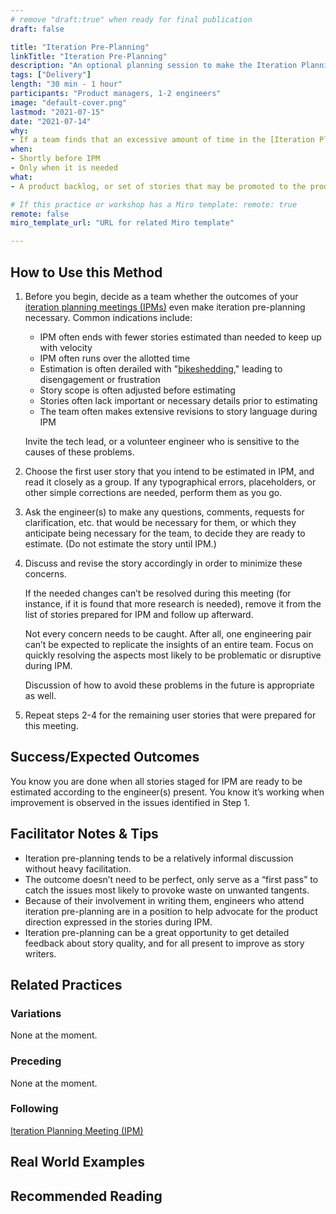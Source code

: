 ```yaml
---
# remove "draft:true" when ready for final publication 
draft: false

title: "Iteration Pre-Planning"
linkTitle: "Iteration Pre-Planning"
description: "An optional planning session to make the Iteration Planning Meeting (IPM) more productive if needed."
tags: ["Delivery"]
length: "30 min - 1 hour"
participants: "Product managers, 1-2 engineers"
image: "default-cover.png"
lastmod: "2021-07-15"
date: "2021-07-14"
why: 
- If a team finds that an excessive amount of time in the [Iteration Planning Meeting (IPM)](/developer/practices/ipm) is spent on revising stories before estimation, editing or grooming them in a smaller group beforehand can help the larger meeting produce better results.
when:
- Shortly before IPM
- Only when it is needed
what:
- A product backlog, or set of stories that may be promoted to the product backlog, which are not necessarily ready to be estimated

# If this practice or workshop has a Miro template: remote: true
remote: false
miro_template_url: "URL for related Miro template" 

---
```

## How to Use this Method

1. Before you begin, decide as a team whether the outcomes of your [iteration planning meetings (IPMs)](/practices/ipm) even make iteration pre-planning necessary.
   Common indications include:
   - IPM often ends with fewer stories estimated than needed to keep up with velocity
   - IPM often runs over the allotted time
   - Estimation is often derailed with "[bikeshedding](https://en.wiktionary.org/wiki/bikeshedding)," leading to disengagement or frustration
   - Story scope is often adjusted before estimating
   - Stories often lack important or necessary details prior to estimating
   - The team often makes extensive revisions to story language during IPM

   Invite the tech lead, or a volunteer engineer who is sensitive to the causes of these problems.

1. Choose the first user story that you intend to be estimated in IPM, and read it closely as a group.
   If any typographical errors, placeholders, or other simple corrections are needed, perform them as you go.

1. Ask the engineer(s) to make any questions, comments, requests for clarification, etc. that would be necessary for them, or which they anticipate being necessary for the team, to decide they are ready to estimate.
   (Do not estimate the story until IPM.)

1. Discuss and revise the story accordingly in order to minimize these concerns.
   
   If the needed changes can’t be resolved during this meeting (for instance, if it is found that more research is needed), remove it from the list of stories prepared for IPM and follow up afterward.
   
   Not every concern needs to be caught.
   After all, one engineering pair can’t be expected to replicate the insights of an entire team.
   Focus on quickly resolving the aspects most likely to be problematic or disruptive during IPM.

   Discussion of how to avoid these problems in the future is appropriate as well.

1. Repeat steps 2-4 for the remaining user stories that were prepared for this meeting.


## Success/Expected Outcomes
You know you are done when all stories staged for IPM are ready to be estimated according to the engineer(s) present.
You know it’s working when improvement is observed in the issues identified in Step 1.


## Facilitator Notes & Tips
- Iteration pre-planning tends to be a relatively informal discussion without heavy facilitation.
- The outcome doesn’t need to be perfect, only serve as a “first pass” to catch the issues most likely to provoke waste on unwanted tangents.
- Because of their involvement in writing them, engineers who attend iteration pre-planning are in a position to help advocate for the product direction expressed in the stories during IPM.
- Iteration pre-planning can be a great opportunity to get detailed feedback about story quality, and for all present to improve as story writers.


## Related Practices

### Variations
None at the moment.

### Preceding
None at the moment.

### Following
[Iteration Planning Meeting (IPM)](/practices/ipm)

## Real World Examples

## Recommended Reading

